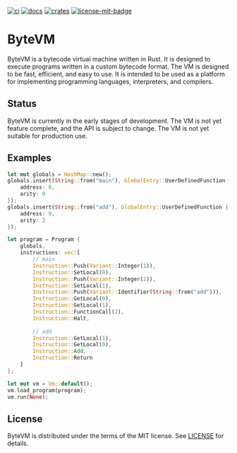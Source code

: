 [![ci][1]][2] [![docs][5]][6] [![crates][7]][8] [![license-mit-badge][]](#license)

[1]: https://github.com/burdockcascade/bytevm/actions/workflows/ci.yml/badge.svg?branch=master
[2]: https://github.com/burdockcascade/bytevm/actions/workflows/ci.yml
[5]: https://docs.rs/bytevm/badge.svg
[6]: https://docs.rs/bytevm
[7]: https://img.shields.io/crates/v/bytevm.svg
[8]: https://crates.io/crates/bytevm
[license-mit-badge]: https://img.shields.io/badge/license-MIT-blue.svg

# ByteVM
ByteVM is a bytecode virtual machine written in Rust. It is designed to execute programs written in a custom bytecode format. The VM is designed to be fast, efficient, and easy to use. It is intended to be used as a platform for implementing programming languages, interpreters, and compilers.

## Status
ByteVM is currently in the early stages of development. The VM is not yet feature complete, and the API is subject to change. The VM is not yet suitable for production use.

## Examples
```rust
let mut globals = HashMap::new();
globals.insert(String::from("main"), GlobalEntry::UserDefinedFunction {
    address: 0,
    arity: 0
});
globals.insert(String::from("add"), GlobalEntry::UserDefinedFunction {
    address: 9,
    arity: 2
});

let program = Program {
    globals,
    instructions: vec![
        // main
        Instruction::Push(Variant::Integer(1)),
        Instruction::SetLocal(0),
        Instruction::Push(Variant::Integer(2)),
        Instruction::SetLocal(1),
        Instruction::Push(Variant::Identifier(String::from("add"))),
        Instruction::GetLocal(0),
        Instruction::GetLocal(1),
        Instruction::FunctionCall(2),
        Instruction::Halt,
    
        // add
        Instruction::GetLocal(1),
        Instruction::GetLocal(0),
        Instruction::Add,
        Instruction::Return
    ]
};

let mut vm = Vm::default();
vm.load_program(program);
vm.run(None);
```

## License
ByteVM is distributed under the terms of the MIT license. See [LICENSE](LICENSE) for details.